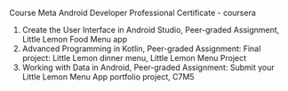 Course Meta Android Developer Professional Certificate - coursera
1. Create the User Interface in Android Studio, Peer-graded Assignment, Little Lemon Food Menu app
2. Advanced Programming in Kotlin, Peer-graded Assignment: Final project: Little Lemon dinner menu, Little Lemon Menu Project
3. Working with Data in Android, Peer-graded Assignment: Submit your Little Lemon Menu App portfolio project, C7M5
